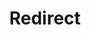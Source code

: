 ﻿---
layout: src/layouts/Redirect.astro
pubDate: 2023-01-01
modDate: 2024-04-15
title: Redirect
redirect: https://octopus.com/docs/best-practices/self-hosted/high-availability
description: Configuring HA Octopus without Active Directory
---